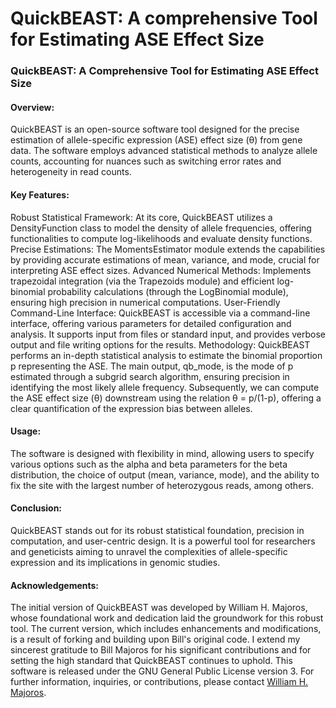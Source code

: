 # QuickBEAST: A comprehensive Tool for Estimating ASE Effect Size

### QuickBEAST: A Comprehensive Tool for Estimating ASE Effect Size

#### Overview:
QuickBEAST is an open-source software tool designed for the precise estimation of allele-specific expression (ASE) effect size (θ) from gene data. The software employs advanced statistical methods to analyze allele counts, accounting for nuances such as switching error rates and heterogeneity in read counts.

#### Key Features:

Robust Statistical Framework: At its core, QuickBEAST utilizes a DensityFunction class to model the density of allele frequencies, offering functionalities to compute log-likelihoods and evaluate density functions.
Precise Estimations: The MomentsEstimator module extends the capabilities by providing accurate estimations of mean, variance, and mode, crucial for interpreting ASE effect sizes.
Advanced Numerical Methods: Implements trapezoidal integration (via the Trapezoids module) and efficient log-binomial probability calculations (through the LogBinomial module), ensuring high precision in numerical computations.
User-Friendly Command-Line Interface: QuickBEAST is accessible via a command-line interface, offering various parameters for detailed configuration and analysis. It supports input from files or standard input, and provides verbose output and file writing options for the results.
Methodology:
QuickBEAST performs an in-depth statistical analysis to estimate the binomial proportion p representing the ASE. The main output, qb_mode, is the mode of p estimated through a subgrid search algorithm, ensuring precision in identifying the most likely allele frequency. Subsequently, we can compute the ASE effect size (θ) downstream using the relation θ = p/(1-p), offering a clear quantification of the expression bias between alleles.

#### Usage:
The software is designed with flexibility in mind, allowing users to specify various options such as the alpha and beta parameters for the beta distribution, the choice of output (mean, variance, mode), and the ability to fix the site with the largest number of heterozygous reads, among others.

#### Conclusion:
QuickBEAST stands out for its robust statistical foundation, precision in computation, and user-centric design. It is a powerful tool for researchers and geneticists aiming to unravel the complexities of allele-specific expression and its implications in genomic studies.


#### Acknowledgements:
The initial version of QuickBEAST was developed by William H. Majoros, whose foundational work and dedication laid the groundwork for this robust tool. The current version, which includes enhancements and modifications, is a result of forking and building upon Bill's original code. I extend my sincerest gratitude to Bill Majoros for his significant contributions and for setting the high standard that QuickBEAST continues to uphold. This software is released under the GNU General Public License version 3. For further information, inquiries, or contributions, please contact [William H. Majoros](mailto:bmajoros@alumni.duke.edu).
